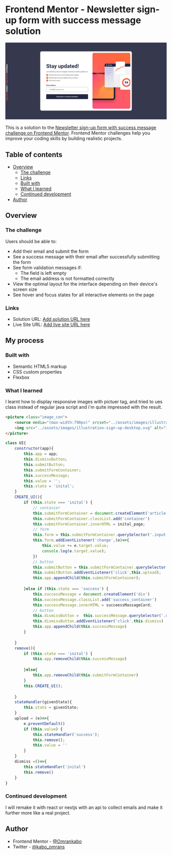 # Frontend Mentor - Newsletter sign-up form with success message solution


![](./src/assets/images/screenshot.jpg)

This is a solution to the [Newsletter sign-up form with success message challenge on Frontend Mentor](https://www.frontendmentor.io/challenges/newsletter-signup-form-with-success-message-3FC1AZbNrv). Frontend Mentor challenges help you improve your coding skills by building realistic projects. 

## Table of contents

- [Overview](#overview)
  - [The challenge](#the-challenge)
  - [Links](#links)
  - [Built with](#built-with)
  - [What I learned](#what-i-learned)
  - [Continued development](#continued-development)
- [Author](#author)

## Overview

### The challenge

Users should be able to:

- Add their email and submit the form
- See a success message with their email after successfully submitting the form
- See form validation messages if:
  - The field is left empty
  - The email address is not formatted correctly
- View the optimal layout for the interface depending on their device's screen size
- See hover and focus states for all interactive elements on the page


### Links

- Solution URL: [Add solution URL here](https://your-solution-url.com)
- Live Site URL: [Add live site URL here](https://your-live-site-url.com)

## My process

### Built with

- Semantic HTML5 markup
- CSS custom properties
- Flexbox

### What I learned

I learnt how to display responsive images with pictuer tag, and tried to ues class instead of regular java script and i'm quite impressed with the result.

```html
<picture class="image_con">
    <source media="(max-width:790px)" srcset="../assets/images/illustration-sign-up-mobile.svg">
    <img src="../assets/images/illustration-sign-up-desktop.svg" alt="illustration to demonstrate all features we have showing screen, progress bar, and charts show success  " class="image" />
</picture>
```

```js
class UI{
    constructor(app){
        this.app = app;
        this.dismissButton;
        this.submitButton;
        this.submitFormContainer;
        this.successMessage;
        this.value = '';
        this.state = 'inital';
    }
    CREATE_UI(){
        if (this.state === 'inital') {
            // contanier
            this.submitFormContainer = document.createElement('article');
            this.submitFormContainer.classList.add('container')
            this.submitFormContainer.innerHTML = inital_page;
            // form
            this.form = this.submitFormContainer.querySelector('.input');
            this.form.addEventListener('change',(e)=>{
                this.value += e.target.value;
                console.log(e.target.value);
            })
            // button
            this.submitButton = this.submitFormContainer.querySelector('.submit');
            this.submitButton.addEventListener('click',this.upload);
            this.app.appendChild(this.submitFormContainer);
            
        }else if (this.state === 'success') {
            this.successMessage = document.createElement('div')
            this.successMessage.classList.add('success_container')
            this.successMessage.innerHTML = succeessMassageCard;
            // button
            this.dismissButton =  this.successMessage.querySelector('.dismiss');
            this.dismissButton.addEventListener('click',this.dismiss)
            this.app.appendChild(this.successMessage)
        }
        
    }
    remove(){
        if (this.state === 'inital') {
            this.app.removeChild(this.successMessage)
            
        }else{
            this.app.removeChild(this.submitFormContainer)
        }
        this.CREATE_UI();
        
    }
    stateHandler(givenState){
        this.state = givenState;
    }
    upload = (e)=>{
        e.preventDefault()
        if (this.value) {
            this.stateHandler('success');
            this.remove();
            this.value = ''
        }
    }
    dismiss =()=>{
        this.stateHandler('inital')
        this.remove()
    }
}

```

### Continued development

I will remake it with react or nextjs with an api to collect emails and make it further more like a real project.

## Author

- Frontend Mentor - [@Omrankabo](https://www.frontendmentor.io/profile/Omrankabo)
- Twitter - [@kabo_omrans](https://twitter.com/kabo_omran)
